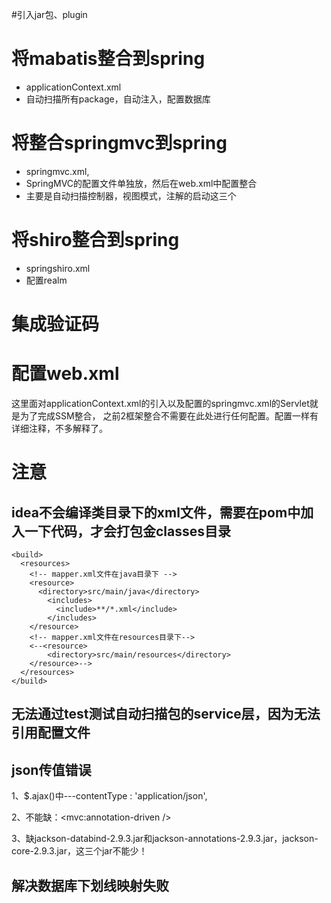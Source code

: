 #引入jar包、plugin

# 将mabatis整合到spring
- applicationContext.xml
- 自动扫描所有package，自动注入，配置数据库 

# 将整合springmvc到spring
- springmvc.xml,
- SpringMVC的配置文件单独放，然后在web.xml中配置整合
- 主要是自动扫描控制器，视图模式，注解的启动这三个
# 将shiro整合到spring
- springshiro.xml
- 配置realm
# 集成验证码

# 配置web.xml
这里面对applicationContext.xml的引入以及配置的springmvc.xml的Servlet就是为了完成SSM整合，
之前2框架整合不需要在此处进行任何配置。配置一样有详细注释，不多解释了。

# 注意
## idea不会编译类目录下的xml文件，需要在pom中加入一下代码，才会打包金classes目录
```
<build>  
  <resources>  
    <!-- mapper.xml文件在java目录下 -->
    <resource>  
      <directory>src/main/java</directory>  
        <includes>  
          <include>**/*.xml</include>  
        </includes>  
    </resource>  
    <!-- mapper.xml文件在resources目录下-->
    <--<resource>
        <directory>src/main/resources</directory> 
    </resource>-->
  </resources>  
</build>
```

## 无法通过test测试自动扫描包的service层，因为无法引用配置文件

## json传值错误
1、$.ajax()中---contentType : 'application/json',

2、不能缺：<mvc:annotation-driven />

3、缺jackson-databind-2.9.3.jar和jackson-annotations-2.9.3.jar，jackson-core-2.9.3.jar，这三个jar不能少！

## 解决数据库下划线映射失败
<configuration>
	<!--解决数据库下划线映射失败-->
	<settings>
		<setting name="mapUnderscoreToCamelCase" value="true" />
	</settings>
